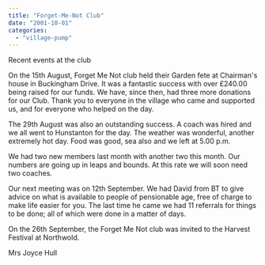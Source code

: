 ```yaml
---
title: "Forget-Me-Not Club"
date: "2001-10-01"
categories: 
  - "village-pump"
---
```


Recent events at the club

On the 15th August, Forget Me Not club held their Garden fete at Chairman's house in Buckingham Drive. It was a fantastic success with over £240.00 being raised for our funds. We have, since then, had three more donations for our Club. Thank you to everyone in the village who came and supported us, and for everyone who helped on the day.

The 29th August was also an outstanding success. A coach was hired and we all went to Hunstanton for the day. The weather was wonderful, another extremely hot day. Food was good, sea also and we left at 5.00 p.m.

We had two new members last month with another two this month. Our numbers are going up in leaps and bounds. At this rate we will soon need two coaches.

Our next meeting was on 12th September. We had David from BT to give advice on what is available to people of pensionable age, free of charge to make life easier for you. The last time he came we had 11 referrals for things to be done; all of which were done in a matter of days.

On the 26th September, the Forget Me Not club was invited to the Harvest Festival at Northwold.

Mrs Joyce Hull

